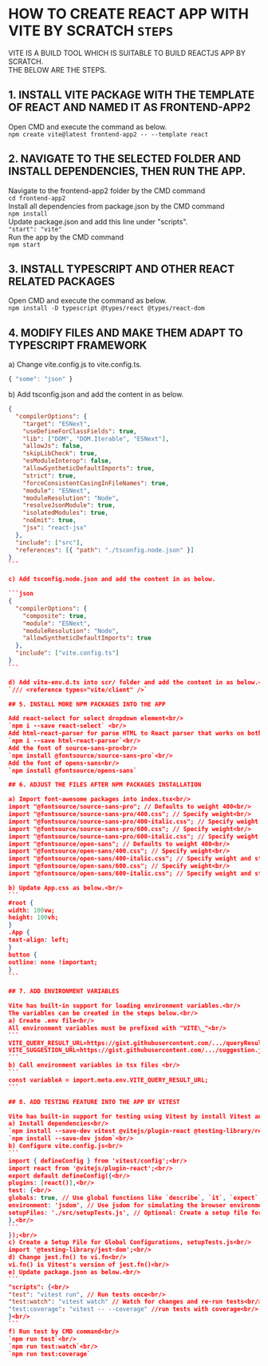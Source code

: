# HOW TO CREATE REACT APP WITH VITE BY SCRATCH `STEPS`

VITE IS A BUILD TOOL WHICH IS SUITABLE TO BUILD REACTJS APP BY SCRATCH.<br/>
THE BELOW ARE THE STEPS.

## 1. INSTALL VITE PACKAGE WITH THE TEMPLATE OF REACT AND NAMED IT AS FRONTEND-APP2

Open CMD and execute the command as below.<br/>
`npm create vite@latest frontend-app2 -- --template react`

## 2. NAVIGATE TO THE SELECTED FOLDER AND INSTALL DEPENDENCIES, THEN RUN THE APP.

Navigate to the frontend-app2 folder by the CMD command <br/>
`cd frontend-app2`<br/>
Install all dependencies from package.json by the CMD command<br/>
`npm install`<br/>
Update package.json and add this line under "scripts".  
`"start": "vite"`<br/>
Run the app by the CMD command<br/>
`npm start`

## 3. INSTALL TYPESCRIPT AND OTHER REACT RELATED PACKAGES

Open CMD and execute the command as below.<br/>
`npm install -D typescript @types/react @types/react-dom`

## 4. MODIFY FILES AND MAKE THEM ADAPT TO TYPESCRIPT FRAMEWORK

a) Change vite.config.js to vite.config.ts.<br/>

```javascript
{ "some": "json" }
```

b) Add tsconfig.json and add the content in as below.<br/>

````json
{
  "compilerOptions": {
    "target": "ESNext",
    "useDefineForClassFields": true,
    "lib": ["DOM", "DOM.Iterable", "ESNext"],
    "allowJs": false,
    "skipLibCheck": true,
    "esModuleInterop": false,
    "allowSyntheticDefaultImports": true,
    "strict": true,
    "forceConsistentCasingInFileNames": true,
    "module": "ESNext",
    "moduleResolution": "Node",
    "resolveJsonModule": true,
    "isolatedModules": true,
    "noEmit": true,
    "jsx": "react-jsx"
  },
  "include": ["src"],
  "references": [{ "path": "./tsconfig.node.json" }]
}
```

c) Add tsconfig.node.json and add the content in as below.

```json
{
  "compilerOptions": {
    "composite": true,
    "module": "ESNext",
    "moduleResolution": "Node",
    "allowSyntheticDefaultImports": true
  },
  "include": ["vite.config.ts"]
}
```

d) Add vite-env.d.ts into scr/ folder and add the content in as below.<br/>
`/// <reference types="vite/client" />`

## 5. INSTALL MORE NPM PACKAGES INTO THE APP

Add react-select for select dropdown element<br/>
`npm i --save react-select` <br/>
Add html-react-parser for parse HTML to React parser that works on both the server (Node.js) and the client (browser)<br/>
`npm i --save html-react-parser`<br/>
Add the font of source-sans-pro<br/>
`npm install @fontsource/source-sans-pro`<br/>
Add the font of opens-sans<br/>
`npm install @fontsource/opens-sans`

## 6. ADJUST THE FILES AFTER NPM PACKAGES INSTALLATION

a) Import font-awesome packages into index.tsx<br/>
import "@fontsource/source-sans-pro"; // Defaults to weight 400<br/>
import "@fontsource/source-sans-pro/400.css"; // Specify weight<br/>
import "@fontsource/source-sans-pro/400-italic.css"; // Specify weight and style<br/>
import "@fontsource/source-sans-pro/600.css"; // Specify weight<br/>
import "@fontsource/source-sans-pro/600-italic.css"; // Specify weight and style<br/>
import "@fontsource/open-sans"; // Defaults to weight 400<br/>
import "@fontsource/open-sans/400.css"; // Specify weight<br/>
import "@fontsource/open-sans/400-italic.css"; // Specify weight and style<br/>
import "@fontsource/open-sans/600.css"; // Specify weight<br/>
import "@fontsource/open-sans/600-italic.css"; // Specify weight and style

b) Update App.css as below.<br/>
```
#root {
width: 100vw;
height: 100vh;
}
.App {
text-align: left;
}
button {
outline: none !important;
}
```

## 7. ADD ENVIRONMENT VARIABLES

Vite has built-in support for loading environment variables.<br/>
The variables can be created in the steps below.<br/>
a) Create .env file<br/>
All environment variables must be prefixed with "VITE\_"<br/>
```
VITE_QUERY_RESULT_URL=https://gist.githubusercontent.com/.../queryResult.json <br/>
VITE_SUGGESTION_URL=https://gist.githubusercontent.com/.../suggestion.json <br/>
```
b) Call environment variables in tsx files <br/>
```
const variableA = import.meta.env.VITE_QUERY_RESULT_URL;
```

## 8. ADD TESTING FEATURE INTO THE APP BY VITEST

Vite has built-in support for testing using Vitest by install Vitest and React Testing Library as below.<br/>
a) Install dependencies<br/>
`npm install --save-dev vitest @vitejs/plugin-react @testing-library/react @testing-library/jest-dom @testing-library/user-event`<br/>
`npm install --save-dev jsdom`<br/>
b) Configure vite.config.js<br/>
```
import { defineConfig } from 'vitest/config';<br/>
import react from '@vitejs/plugin-react';<br/>
export default defineConfig({<br/>
plugins: [react()],<br/>
test: {<br/>
globals: true, // Use global functions like `describe`, `it`, `expect` without imports<br/>
environment: 'jsdom', // Use jsdom for simulating the browser environment<br/>
setupFiles: './src/setupTests.js', // Optional: Create a setup file for global configuration (e.g., jest-dom)<br/>
},<br/>
```
});<br/>
c) Create a Setup File for Global Configurations, setupTests.js<br/>
import '@testing-library/jest-dom';<br/>
d) Change jest.fn() to vi.fn<br/>
vi.fn() is Vitest's version of jest.fn()<br/>
e) Update package.json as below.<br/>
```
"scripts": {<br/>
"test": "vitest run", // Run tests once<br/>
"test:watch": "vitest watch" // Watch for changes and re-run tests<br/>
"test:coverage": "vitest -- --coverage" //run tests with coverage<br/>
}<br/>
```
f) Run test by CMD command<br/>
`npm run test`<br/>
`npm run test:watch`<br/>
`npm run test:coverage`
````
